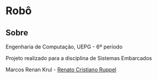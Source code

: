 # Robô

## Sobre

Engenharia de Computação, UEPG - 6º período

Projeto realizado para a disciplina de Sistemas Embarcados

Marcos Renan Krul - [Renato Cristiano Ruppel](https://github.com/HERuppel)